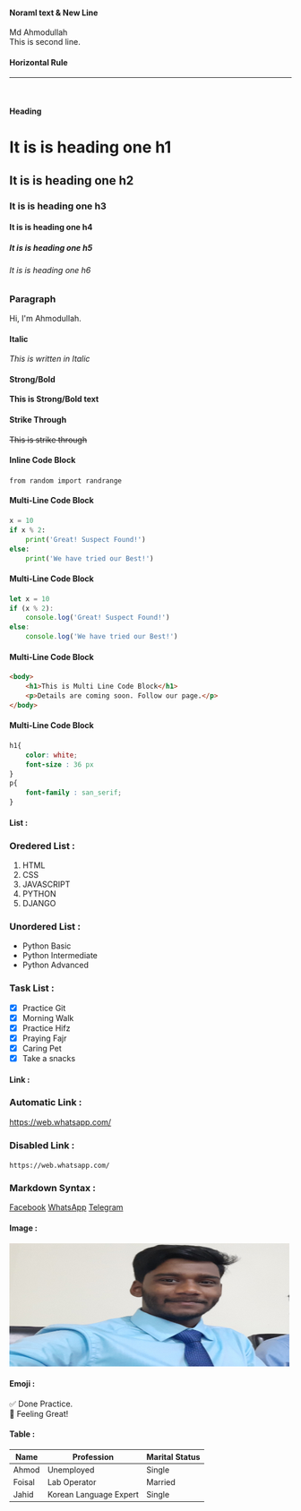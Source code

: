 <!--Markdown Practce-->

#### Noraml text & New Line
Md Ahmodullah  
This is second line.

#### Horizontal Rule
---
<br>

#### Heading
# It is is heading one h1
## It is is heading one h2
### It is is heading one h3
#### It is is heading one h4
##### It is is heading one h5
###### It is is heading one h6

### Paragraph
<p> Hi, I'm Ahmodullah.</p>

#### Italic
_This is written in Italic_

#### Strong/Bold
__This is Strong/Bold text__

#### Strike Through
~~This is strike through~~

#### Inline Code Block
`from random import randrange`

#### Multi-Line Code Block
```python
x = 10
if x % 2:
    print('Great! Suspect Found!')
else:
    print('We have tried our Best!')
```

#### Multi-Line Code Block
```javascript
let x = 10
if (x % 2):
    console.log('Great! Suspect Found!')
else:
    console.log('We have tried our Best!')
```

#### Multi-Line Code Block
```HTML
<body>
    <h1>This is Multi Line Code Block</h1>
    <p>Details are coming soon. Follow our page.</p>
</body>
```

#### Multi-Line Code Block
```css
h1{
    color: white;
    font-size : 36 px
}
p{
    font-family : san_serif;
}
```

#### List :

### Oredered List :
1. HTML
2. CSS
3. JAVASCRIPT
4. PYTHON
5. DJANGO

### Unordered List :
- Python Basic
- Python Intermediate
- Python Advanced

### Task List :
- [x] Practice Git
- [x] Morning Walk
- [x] Practice Hifz
- [x] Praying Fajr
- [x] Caring Pet
- [x] Take a snacks

#### Link : 

### Automatic Link :
https://web.whatsapp.com/

### Disabled Link :
`https://web.whatsapp.com/`

### Markdown Syntax :
[Facebook](https://www.youtube.com/)
[WhatsApp](https://www.youtube.com/)
[Telegram](https://www.youtube.com/)


#### Image :
<!--![my_image](./images/resizes-git-pro.jpg)-->

<img src='./images/resizes-git-pro.jpg' height="220px" width="500px" title="my_image">


#### Emoji :
✅ Done Practice.  
🥰 Feeling Great!

#### Table :

| Name | Profession | Marital Status |
| ---- | ---------- | -------------- |
| Ahmod | Unemployed | Single |  
| Foisal | Lab Operator | Married |  
| Jahid | Korean Language Expert | Single|






